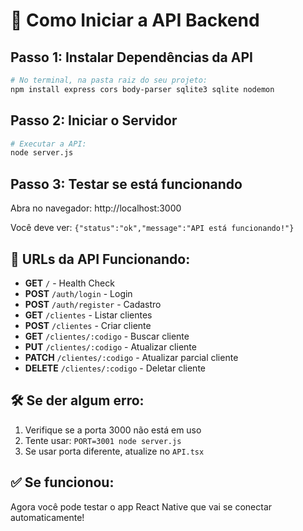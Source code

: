 # 🚀 Como Iniciar a API Backend

## Passo 1: Instalar Dependências da API
```bash
# No terminal, na pasta raiz do seu projeto:
npm install express cors body-parser sqlite3 sqlite nodemon
```

## Passo 2: Iniciar o Servidor
```bash
# Executar a API:
node server.js
```

## Passo 3: Testar se está funcionando
Abra no navegador: http://localhost:3000

Você deve ver: `{"status":"ok","message":"API está funcionando!"}`

## 📡 URLs da API Funcionando:

- **GET** `/` - Health Check  
- **POST** `/auth/login` - Login  
- **POST** `/auth/register` - Cadastro  
- **GET** `/clientes` - Listar clientes  
- **POST** `/clientes` - Criar cliente  
- **GET** `/clientes/:codigo` - Buscar cliente  
- **PUT** `/clientes/:codigo` - Atualizar cliente  
- **PATCH** `/clientes/:codigo` - Atualizar parcial cliente  
- **DELETE** `/clientes/:codigo` - Deletar cliente  

## 🛠️ Se der algum erro:
1. Verifique se a porta 3000 não está em uso
2. Tente usar: `PORT=3001 node server.js`
3. Se usar porta diferente, atualize no `API.tsx`

## ✅ Se funcionou:
Agora você pode testar o app React Native que vai se conectar automaticamente!
